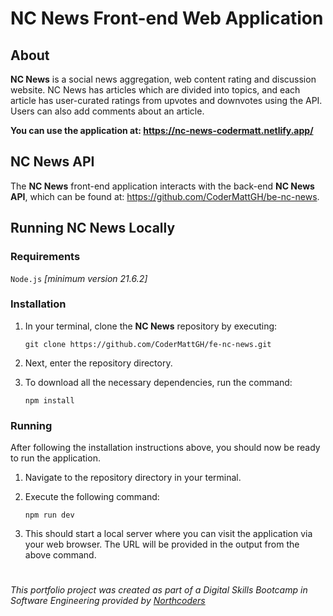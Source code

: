 # NC News Front-end Web Application

## About

**NC News** is a social news aggregation, web content rating and discussion website. NC News has articles which are divided into topics, and each article has user-curated ratings from upvotes and downvotes using the API. Users can also add comments about an article.

**You can use the application at: https://nc-news-codermatt.netlify.app/**

## NC News API

The **NC News** front-end application interacts with the back-end **NC News API**, which can be
found at: https://github.com/CoderMattGH/be-nc-news.

## Running NC News Locally

### Requirements

`Node.js` *[minimum version 21.6.2]*

### Installation

1. In your terminal, clone the **NC News** repository by executing:
  
    `git clone https://github.com/CoderMattGH/fe-nc-news.git`

2. Next, enter the repository directory.

3. To download all the necessary dependencies, run the command:
    
    `npm install`

### Running

After following the installation instructions above, you should now be ready to run the application.

1. Navigate to the repository directory in your terminal.

2. Execute the following command:

    `npm run dev`

3. This should start a local server where you can visit the application via your web browser. 
The URL will be provided in the output from the above command.

#

*This portfolio project was created as part of a Digital Skills Bootcamp in Software Engineering provided by [Northcoders](https://northcoders.com/)*